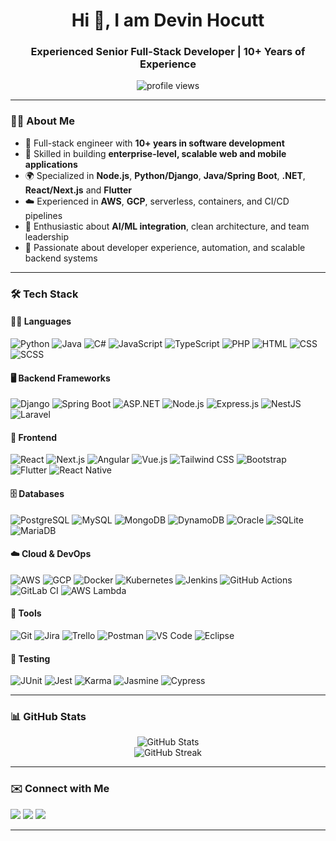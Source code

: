 <h1 align="center">Hi 👋, I am Devin Hocutt </h1>
<h3 align="center">Experienced Senior Full-Stack Developer | 10+ Years of Experience</h3>

<p align="center">
  <img src="https://komarev.com/ghpvc/?username=miraclestack83&label=Profile%20views&color=0e75b6&style=flat" alt="profile views" />
</p>

---

### 👨‍💻 About Me

- 💼 Full-stack engineer with **10+ years in software development**
- 🔧 Skilled in building **enterprise-level, scalable web and mobile applications**
- 🌍 Specialized in **Node.js**, **Python/Django**, **Java/Spring Boot**, **.NET**, **React/Next.js** and **Flutter**
- ☁️ Experienced in **AWS**, **GCP**, serverless, containers, and CI/CD pipelines
- 🤖 Enthusiastic about **AI/ML integration**, clean architecture, and team leadership
- 🧩 Passionate about developer experience, automation, and scalable backend systems

---

### 🛠️ Tech Stack

#### 👨‍💻 Languages
![Python](https://img.shields.io/badge/-Python-3776AB?style=flat&logo=python&logoColor=white)
![Java](https://img.shields.io/badge/-Java-007396?style=flat&logo=java&logoColor=white)
![C#](https://img.shields.io/badge/-C%23-239120?style=flat&logo=c-sharp&logoColor=white)
![JavaScript](https://img.shields.io/badge/-JavaScript-F7DF1E?style=flat&logo=javascript&logoColor=black)
![TypeScript](https://img.shields.io/badge/-TypeScript-3178C6?style=flat&logo=typescript&logoColor=white)
![PHP](https://img.shields.io/badge/-PHP-777BB4?style=flat&logo=php&logoColor=white)
![HTML](https://img.shields.io/badge/-HTML5-E34F26?style=flat&logo=html5&logoColor=white)
![CSS](https://img.shields.io/badge/-CSS3-1572B6?style=flat&logo=css3)
![SCSS](https://img.shields.io/badge/-SCSS-CC6699?style=flat&logo=sass&logoColor=white)

#### 🖥 Backend Frameworks
![Django](https://img.shields.io/badge/-Django-092E20?style=flat&logo=django&logoColor=white)
![Spring Boot](https://img.shields.io/badge/-Spring%20Boot-6DB33F?style=flat&logo=spring-boot)
![ASP.NET](https://img.shields.io/badge/-ASP.NET-512BD4?style=flat&logo=.net)
![Node.js](https://img.shields.io/badge/-Node.js-339933?style=flat&logo=node.js&logoColor=white)
![Express.js](https://img.shields.io/badge/-Express.js-000000?style=flat&logo=express&logoColor=white)
![NestJS](https://img.shields.io/badge/-NestJS-E0234E?style=flat&logo=nestjs&logoColor=white)
![Laravel](https://img.shields.io/badge/-Laravel-FF2D20?style=flat&logo=laravel&logoColor=white)

#### 🎨 Frontend
![React](https://img.shields.io/badge/-React-61DAFB?style=flat&logo=react)
![Next.js](https://img.shields.io/badge/-Next.js-000000?style=flat&logo=next.js)
![Angular](https://img.shields.io/badge/-Angular-DD0031?style=flat&logo=angular&logoColor=white)
![Vue.js](https://img.shields.io/badge/-Vue.js-4FC08D?style=flat&logo=vue.js&logoColor=white)
![Tailwind CSS](https://img.shields.io/badge/-TailwindCSS-38B2AC?style=flat&logo=tailwind-css)
![Bootstrap](https://img.shields.io/badge/-Bootstrap-563D7C?style=flat&logo=bootstrap)
![Flutter](https://img.shields.io/badge/-Flutter-02569B?style=flat&logo=flutter)
![React Native](https://img.shields.io/badge/-React%20Native-61DAFB?style=flat&logo=react)

#### 🗄️ Databases
![PostgreSQL](https://img.shields.io/badge/-PostgreSQL-336791?style=flat&logo=postgresql&logoColor=white)
![MySQL](https://img.shields.io/badge/-MySQL-4479A1?style=flat&logo=mysql&logoColor=white)
![MongoDB](https://img.shields.io/badge/-MongoDB-47A248?style=flat&logo=mongodb&logoColor=white)
![DynamoDB](https://img.shields.io/badge/-DynamoDB-4053D6?style=flat&logo=amazon-dynamodb&logoColor=white)
![Oracle](https://img.shields.io/badge/-Oracle-F80000?style=flat&logo=oracle&logoColor=white)
![SQLite](https://img.shields.io/badge/-SQLite-003B57?style=flat&logo=sqlite&logoColor=white)
![MariaDB](https://img.shields.io/badge/-MariaDB-003545?style=flat&logo=mariadb&logoColor=white)

#### ☁️ Cloud & DevOps
![AWS](https://img.shields.io/badge/-AWS-232F3E?style=flat&logo=amazon-aws)
![GCP](https://img.shields.io/badge/-GCP-4285F4?style=flat&logo=google-cloud)
![Docker](https://img.shields.io/badge/-Docker-2496ED?style=flat&logo=docker)
![Kubernetes](https://img.shields.io/badge/-Kubernetes-326CE5?style=flat&logo=kubernetes)
![Jenkins](https://img.shields.io/badge/-Jenkins-D24939?style=flat&logo=jenkins&logoColor=white)
![GitHub Actions](https://img.shields.io/badge/-GitHub%20Actions-2088FF?style=flat&logo=github-actions&logoColor=white)
![GitLab CI](https://img.shields.io/badge/-GitLab%20CI/CD-FC6D26?style=flat&logo=gitlab)
![AWS Lambda](https://img.shields.io/badge/-AWS%20Lambda-FF9900?style=flat&logo=aws-lambda)

#### 🧰 Tools
![Git](https://img.shields.io/badge/-Git-F05032?style=flat&logo=git&logoColor=white)
![Jira](https://img.shields.io/badge/-Jira-0052CC?style=flat&logo=jira)
![Trello](https://img.shields.io/badge/-Trello-0052CC?style=flat&logo=trello)
![Postman](https://img.shields.io/badge/-Postman-FF6C37?style=flat&logo=postman)
![VS Code](https://img.shields.io/badge/-VS%20Code-007ACC?style=flat&logo=visual-studio-code)
![Eclipse](https://img.shields.io/badge/-Eclipse-2C2255?style=flat&logo=eclipse)

#### 🧪 Testing
![JUnit](https://img.shields.io/badge/-JUnit-25A162?style=flat&logo=java)
![Jest](https://img.shields.io/badge/-Jest-C21325?style=flat&logo=jest)
![Karma](https://img.shields.io/badge/-Karma-22D3EE?style=flat&logo=karma)
![Jasmine](https://img.shields.io/badge/-Jasmine-8A4182?style=flat&logo=jasmine)
![Cypress](https://img.shields.io/badge/-Cypress-17202C?style=flat&logo=cypress)

---

### 📊 GitHub Stats

<p align="center">
  <img src="https://github-readme-stats.vercel.app/api?username=miraclestack83&show_icons=true&theme=default" alt="GitHub Stats" />
  <br />
  <img src="https://github-readme-streak-stats.herokuapp.com/?user=miraclestack83&" alt="GitHub Streak" />
</p>

---

### ✉️ Connect with Me

<p>
  <a href="mailto:dhocutt86@gmail.com"><img src="https://img.shields.io/badge/-Email-D14836?style=flat&logo=gmail&logoColor=white" /></a>
  <a href="https://www.linkedin.com/in/devern-h-239b021a5"><img src="https://img.shields.io/badge/-LinkedIn-0077B5?style=flat&logo=linkedin&logoColor=white" /></a>
  <a href="https://dhocutt.vercel.app"><img src="https://img.shields.io/badge/-Portfolio-000000?style=flat&logo=vercel&logoColor=white" /></a>
</p>

---

<div align="center">
  <img src="https://streak-stats.demolab.com?user=miraclestack83&locale=en&mode=daily&theme=dracula&hi
